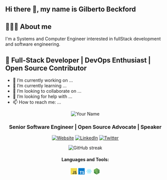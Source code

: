 ## Hi there 👋, my name is Gilberto Beckford

## 🙋🏿‍♂️ About me
I'm a Systems and Computer Engineer interested in fullStack development and software engineering.
## 🚀 Full-Stack Developer | DevOps Enthusiast | Open Source Contributor

- 🔭 I’m currently working on ...
- 🌱 I’m currently learning ...
- 👯 I’m looking to collaborate on ...
- 🤔 I’m looking for help with ...
- 📫 How to reach me: ...

<!--
**gbeck-dev/gbeck-dev** is a ✨ _special_ ✨ repository because its `README.md` (this file) appears on your GitHub profile.

Here are some ideas to get you started:

- 🔭 I’m currently working on ...
- 🌱 I’m currently learning ...
- 👯 I’m looking to collaborate on ...
- 🤔 I’m looking for help with ...
- 💬 Ask me about ...
- 📫 How to reach me: ...
- 😄 Pronouns: ...
- ⚡ Fun fact: ...
-->
<div align="center">
  <img src="https://your-image-url.com/banner.png" alt="Your Name" />
  <h3>Senior Software Engineer | Open Source Advocate | Speaker</h3>
  
  <p>
    <a href="https://yourwebsite.com"><img src="https://img.shields.io/badge/Website-3b5998?style=flat-square&logo=google-chrome&logoColor=white" alt="Website" /></a>
    <a href="https://linkedin.com/in/yourprofile"><img src="https://img.shields.io/badge/-LinkedIn-0e76a8?style=flat-square&logo=Linkedin&logoColor=white" alt="LinkedIn" /></a>
    <a href="https://twitter.com/yourhandle"><img src="https://img.shields.io/badge/-Twitter-00acee?style=flat-square&logo=Twitter&logoColor=white" alt="Twitter" /></a>
  </p>
  
  <img src="https://github-readme-streak-stats.herokuapp.com/?user=yourusername&theme=dark" alt="GitHub streak" />
  
  <h4>Languages and Tools:</h4>
  <code><img height="20" src="https://raw.githubusercontent.com/github/explore/80688e429a7d4ef2fca1e82350fe8e3517d3494d/topics/javascript/javascript.png"></code>
  <code><img height="20" src="https://raw.githubusercontent.com/github/explore/80688e429a7d4ef2fca1e82350fe8e3517d3494d/topics/typescript/typescript.png"></code>
  <code><img height="20" src="https://raw.githubusercontent.com/github/explore/80688e429a7d4ef2fca1e82350fe8e3517d3494d/topics/react/react.png"></code>
  <code><img height="20" src="https://raw.githubusercontent.com/github/explore/80688e429a7d4ef2fca1e82350fe8e3517d3494d/topics/nodejs/nodejs.png"></code>
</div>
